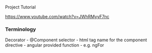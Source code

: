 Project Tutorial

https://www.youtube.com/watch?v=JWhRMyyF7nc


### Terminology 

Decorator - @Component
selector - html tag name for the component
directive - angular provided function - e.g. ngFor
